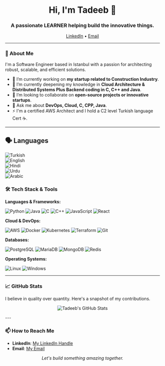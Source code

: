 <h1 align="center">Hi, I'm Tadeeb 👋</h1>
<h3 align="center">A passionate LEARNER helping build the innovative things.</h3>

<p align="center">
  <a href="https://www.linkedin.com/in/tadeeb/">LinkedIn</a> •
  <a href="mailto: smtadeeb@gmail.com">Email</a>
</p>

---

### 🧠 About Me

I'm a Software Engineer based in Istanbul with a passion for architecting robust, scalable, and efficient solutions.

-   🔭 I’m currently working on **my startup related to Construction Industry**.
-   🌱 I’m currently deepening my knowledge in **Cloud Architecture & Distributed Systems Plus Backend coding in C, C++ and Java**.
-   👯 I’m looking to collaborate on **open-source projects or innovative startups**.
-   💬 Ask me about **DevOps, Cloud, C, CPP, Java**.
-   ⚡ I'm a certified AWS Architect and I hold a C2 level Turkish language Cert ☕.

---
## 🗣️ Languages

![Turkish](https://img.shields.io/badge/Turkish-Fluent-lightgreen?style=flat-square)  
![English](https://img.shields.io/badge/English-Fluent-lightgreen?style=flat-square)  
![Hindi](https://img.shields.io/badge/Hindi-Fluent-lightgreen?style=flat-square)  
![Urdu](https://img.shields.io/badge/Urdu-Native-lightgreen?style=flat-square)  
![Arabic](https://img.shields.io/badge/Arabic-Beginner-yellow?style=flat-square)  

### 🛠️ Tech Stack & Tools

**Languages & Frameworks:**

![Python](https://img.shields.io/badge/Python-3776AB?style=for-the-badge&logo=python&logoColor=white)
![Java](https://img.shields.io/badge/Java-ED8B00?style=for-the-badge&logo=openjdk&logoColor=white)
![C](https://img.shields.io/badge/C-00599C?style=for-the-badge&logo=c&logoColor=white)
![C++](https://img.shields.io/badge/C++-00599C?style=for-the-badge&logo=c%2B%2B&logoColor=white)
![JavaScript](https://img.shields.io/badge/JavaScript-F7DF1E?style=for-the-badge&logo=javascript&logoColor=black)
![React](https://img.shields.io/badge/React-20232A?style=for-the-badge&logo=react&logoColor=61DAFB)

**Cloud & DevOps:**

![AWS](https://img.shields.io/badge/AWS-232F3E?style=for-the-badge&logo=amazonaws&logoColor=white)
![Docker](https://img.shields.io/badge/Docker-2496ED?style=for-the-badge&logo=docker&logoColor=white)
![Kubernetes](https://img.shields.io/badge/Kubernetes-326CE5?style=for-the-badge&logo=kubernetes&logoColor=white)
![Terraform](https://img.shields.io/badge/Terraform-7B42BC?style=for-the-badge&logo=terraform&logoColor=white)
![Git](https://img.shields.io/badge/Git-F05032?style=for-the-badge&logo=git&logoColor=white)

**Databases:**

![PostgreSQL](https://img.shields.io/badge/PostgreSQL-4169E1?style=for-the-badge&logo=postgresql&logoColor=white)
![MariaDB](https://img.shields.io/badge/MariaDB-003545?style=for-the-badge&logo=mariadb&logoColor=white)
![MongoDB](https://img.shields.io/badge/MongoDB-47A248?style=for-the-badge&logo=mongodb&logoColor=white)
![Redis](https://img.shields.io/badge/Redis-DC382D?style=for-the-badge&logo=redis&logoColor=white)

**Operating Systems:**

![Linux](https://img.shields.io/badge/Linux-FCC624?style=for-the-badge&logo=linux&logoColor=black)
![Windows](https://img.shields.io/badge/Windows-0078D6?style=for-the-badge&logo=windows&logoColor=white)

---

### 📈 GitHub Stats

I believe in quality over quantity. Here's a snapshot of my contributions.

<p align="center">
  <img src="https://github-readme-stats.vercel.app/api?username=smTadeeb&show_icons=true&theme=calm&hide_border=true&count_private=true" alt="Tadeeb's GitHub Stats" />
  <br/>
 

</p>
---

### 📫 How to Reach Me

-   **LinkedIn**: [My LinkedIn Handle](https://www.linkedin.com/in/tadeeb/)
-   **Email**: [My Email](mailto:smtadeeb@gmail.com)

<p align="center">
  <i>Let's build something amazing together.</i>
</p>
